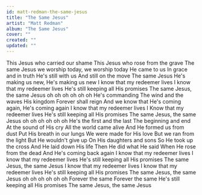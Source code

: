 ```yaml
---
id: matt-redman-the-same-jesus
title: "The Same Jesus"
artist: "Matt Redman"
album: "The Same Jesus"
cover: ""
created: ""
updated: ""
---
```


This Jesus
who carried our shame
This Jesus
who rose from the grave
The same Jesus
we worship today, we worship today
He came to us
In grace and in truth
He's still with us
And still on the move
The same Jesus
He's making us new, He's making us new
I know that my redeemer lives
I know that my redeemer lives
He's still keeping all His promises
The same Jesus, the same Jesus
oh   oh   oh   oh   oh   oh
He's commanding
The wind and the waves
His kingdom
Forever shall reign
And we know that
He's coming again, He's coming again
I know that my redeemer lives
I Know that my redeemer lives
He's still keeping all His promises
The same Jesus, the same Jesus
oh   oh   oh   oh   oh   oh
He's the first and the last
The beginning and end
At the sound of His cry
All the world came alive
And He formed us from dust
Put His breath in our lungs
We were made for His love
But we ran from the light
But He wouldn't give up
On His daughters and sons
So He took up the cross
And He laid down His life
Then He did what He said
When He rose from the dead
And He's coming back again
I know that my redeemer lives
I know that my redeemer lives
He's still keeping all His promises
The same Jesus, the same Jesus
I know that my redeemer lives
I know that my redeemer lives
He's still keeping all His promises
The same Jesus, the same Jesus
oh   oh   oh   oh   oh   oh
Forever the same
Forever the same
He's still keeping all His promises
The same Jesus, the same Jesus